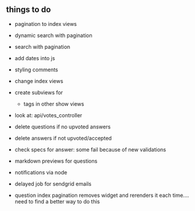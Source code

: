 things to do
----
- pagination to index views
- dynamic search with pagination
- search with pagination
- add dates into js

- styling comments
- change index views
- create subviews for
  - tags in other show views
- look at: api/votes_controller
- delete questions if no upvoted answers
- delete answers if not upvoted/accepted
- check specs for answer: some fail because of new validations
- markdown previews for questions
- notifications via node
- delayed job for sendgrid emails
- question index pagination removes widget and rerenders it each time.... need to find a better way to do this
